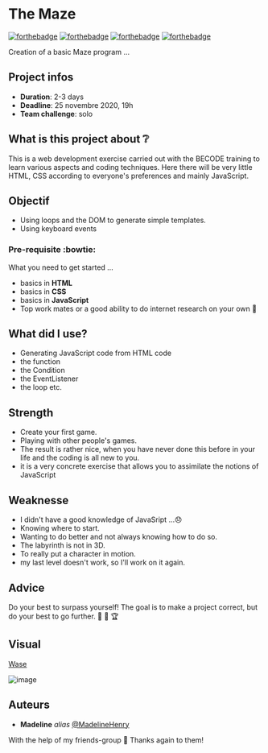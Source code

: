# The Maze

[![forthebadge](http://forthebadge.com/images/badges/built-with-love.svg)](http://forthebadge.com) [![forthebadge](https://forthebadge.com/images/badges/validated-html5.svg)](http://forthebadge.com) [![forthebadge](https://forthebadge.com/images/badges/made-with-javascript.svg)](http://forthebadge.com) [![forthebadge](https://forthebadge.com/images/badges/uses-css.svg)](http://forthebadge.com)

Creation of a basic Maze program ...

## Project infos 

- **Duration**: 2-3 days
- **Deadline**: 25 novembre 2020, 19h
- **Team challenge**: solo 


## What is this project about :grey_question:

This is a web development exercise carried out with the BECODE training to learn various aspects and coding techniques. Here there will be very little HTML, CSS according to everyone's preferences and mainly JavaScript.

## Objectif

- Using loops and the DOM to generate simple templates. 
- Using keyboard events

### Pre-requisite :bowtie:

What you need to get started ...

- basics in **HTML**
- basics in **CSS**
- basics in **JavaScript**
- Top work mates or a good ability to do internet research on your own :muscle: 

## What did I use?

- Generating JavaScript code from HTML code
- the function
- the Condition 
- the EventListener
- the loop
etc.

## Strength

- Create your first game.
- Playing with other people's games.
- The result is rather nice, when you have never done this before in your life and the coding is all new to you.
- it is a very concrete exercise that allows you to assimilate the notions of JavaScript


## Weaknesse

- I didn't have a good knowledge of JavaSript ...:disappointed:
- Knowing where to start.
- Wanting to do better and not always knowing how to do so. 
- The labyrinth is not in 3D.
- To really put a character in motion.
- my last level doesn't work, so I'll work on it again.


## Advice

Do your best to surpass yourself! The goal is to make a project correct, but do your best to go further.
:muscle: :punch: :trophy:

## Visual
[Wase](https://madelinehenry.github.io/13-amazeing/.)

![image](https://github.com/madelinehenry/13-amazeing/blob/main//img/maze.png)
 

## Auteurs
* **Madeline** _alias_ [@MadelineHenry](https://github.com/MadelineHenry)

With the help of my friends-group :gift_heart:
Thanks again to them!


